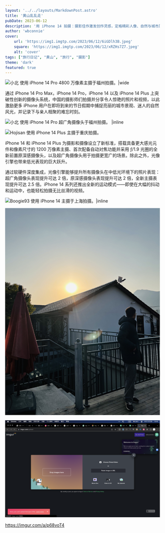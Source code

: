 ```yaml
---
layout: '../../layouts/MarkdownPost.astro'
title: '黄山乱乱走'
pubDate: 2023-06-12
description: '用 iPhone 14 拍摄：摄影佳作激发创作灵感，定格精彩人像、自然与城市风光'
author: 'wbconnie'
cover:
    url: 'https://img1.imgtp.com/2023/06/12/6iGDlh3B.jpeg'
    square: 'https://img1.imgtp.com/2023/06/12/xRZHs7Z7.jpeg'
    alt: 'cover'
tags: ["旅行日记", "黄山", "旅行", "摄影"] 
theme: 'dark'
featured: true
---
```




![小北 使用 iPhone 14 Pro 4800 万像素主摄于福州拍摄。|wide](https://img1.imgtp.com/2023/06/12/KYLruPNK.jpeg)

通过 iPhone 14 Pro Max，iPhone 14 Pro，iPhone 14 以及 iPhone 14 Plus 上突破性创新的摄像头系统，中国的摄影师们拍摄并分享令人惊艳的照片和视频，以此激励更多 iPhone 用户在即将到来的节日假期中捕捉亮丽的城市景观、迷人的自然风光，并记录下与亲人相聚的难忘时刻。

![小北 使用 iPhone 14 Pro 超广角摄像头于福州拍摄。 |inline](https://img1.imgtp.com/2023/06/12/mbu0QmuG.jpeg)

![Hojisan 使用 iPhone 14 Plus 主摄于重庆拍摄。](https://img1.imgtp.com/2023/06/12/rWqjTqQK.jpeg)

iPhone 14 和 iPhone 14 Plus 为摄影和摄像设立了新标准，搭载具备更大感光元件和像素尺寸的 1200 万像素主摄、首次配备自动对焦功能并采用 ƒ/1.9 光圈的全新前置原深感摄像头，以及超广角摄像头用于拍摄更宽广的场景。除此之外，光像引擎也带来低光表现的巨大跃升。

通过软硬件深度集成，光像引擎能够提升所有摄像头在中低光环境下的照片表现：超广角摄像头表现提升可达 2 倍，原深感摄像头表现提升可达 2 倍，全新主摄表现提升可达 2.5 倍。iPhone 14 系列还推出全新的运动模式——即使在大幅的抖动和运动中，也能轻松拍摄无比丝滑的视频。

![Boogie93 使用 iPhone 14 主摄于上海拍摄。|inline](https://img1.imgtp.com/2023/06/12/xRZHs7Z7.jpeg)

![IMG_9987 1](assets/IMG_9987%201.jpg)

![CleanShot 2023-06-12 at 19.49.18@2x](assets/CleanShot%202023-06-12%20at%2019.49.18@2x.png)


https://imgur.com/a/p68voT4
